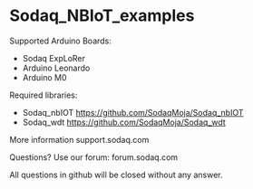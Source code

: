 # Sodaq_NBIoT_examples

Supported Arduino Boards:
- Sodaq ExpLoRer
- Arduino Leonardo
- Arduino M0

Required libraries:
- Sodaq_nbIOT https://github.com/SodaqMoja/Sodaq_nbIOT
- Sodaq_wdt https://github.com/SodaqMoja/Sodaq_wdt

More information support.sodaq.com

Questions? Use our forum: forum.sodaq.com

All questions in github will be closed without any answer.

